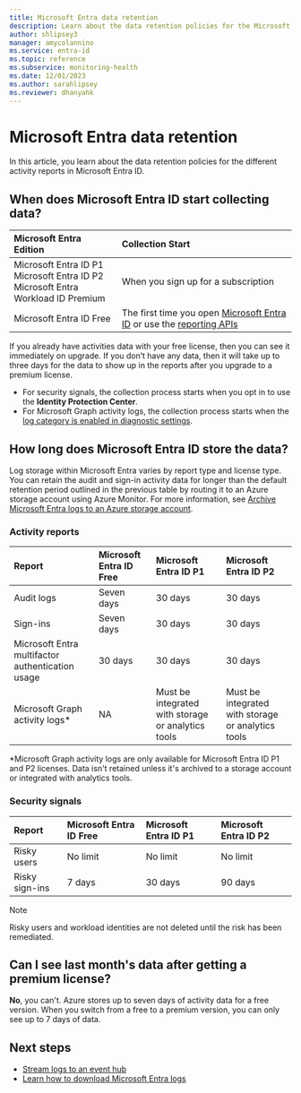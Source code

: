 ```yaml
---
title: Microsoft Entra data retention
description: Learn about the data retention policies for the Microsoft Entra audit, sign-in, and provisioning logs. 
author: shlipsey3
manager: amycolannino
ms.service: entra-id
ms.topic: reference
ms.subservice: monitoring-health
ms.date: 12/01/2023
ms.author: sarahlipsey
ms.reviewer: dhanyahk
---
```


# Microsoft Entra data retention

In this article, you learn about the data retention policies for the different activity reports in Microsoft Entra ID.

<a name='when-does-azure-ad-start-collecting-data'></a>

## When does Microsoft Entra ID start collecting data?

| Microsoft Entra Edition | Collection Start |
| :--              | :--   |
| Microsoft Entra ID P1 <br /> Microsoft Entra ID P2 <br /> Microsoft Entra Workload ID Premium | When you sign up for a subscription |
| Microsoft Entra ID Free| The first time you open [Microsoft Entra ID](https://portal.azure.com/#blade/Microsoft_AAD_IAM/ActiveDirectoryMenuBlade/Overview) or use the [reporting APIs](./overview-monitoring-health.md)  |

If you already have activities data with your free license, then you can see it immediately on upgrade. If you don’t have any data, then it will take up to three days for the data to show up in the reports after you upgrade to a premium license.

- For security signals, the collection process starts when you opt in to use the **Identity Protection Center**.
- For Microsoft Graph activity logs, the collection process starts when the [log category is enabled in diagnostic settings](howto-integrate-activity-logs-with-azure-monitor-logs.yml#send-logs-to-azure-monitor).

<a name='how-long-does-azure-ad-store-the-data'></a>

## How long does Microsoft Entra ID store the data?

Log storage within Microsoft Entra varies by report type and license type. You can retain the audit and sign-in activity data for longer than the default retention period outlined in the previous table by routing it to an Azure storage account using Azure Monitor. For more information, see [Archive Microsoft Entra logs to an Azure storage account](./howto-archive-logs-to-storage-account.md).

### Activity reports

| Report | Microsoft Entra ID Free | Microsoft Entra ID P1 | Microsoft Entra ID P2 |
| :-- | :--  | :-- | :-- |
| Audit logs | Seven days | 30 days | 30 days |
| Sign-ins | Seven days | 30 days | 30 days |
| Microsoft Entra multifactor authentication usage | 30 days | 30 days | 30 days |
| Microsoft Graph activity logs* | NA | Must be integrated with storage or analytics tools | Must be integrated with storage or analytics tools |

*Microsoft Graph activity logs are only available for Microsoft Entra ID P1 and P2 licenses. Data isn't retained unless it's archived to a storage account or integrated with analytics tools.

### Security signals

| Report         | Microsoft Entra ID Free | Microsoft Entra ID P1 | Microsoft Entra ID P2 |
| :--            | :--           | :--                 | :--                 |
| Risky users    | No limit      | No limit            | No limit            |
| Risky sign-ins | 7 days        | 30 days             | 90 days             |

> [!NOTE]
> Risky users and workload identities are not deleted until the risk has been remediated.

## Can I see last month's data after getting a premium license?

**No**, you can't. Azure stores up to seven days of activity data for a free version. When you switch from a free to a premium version, you can only see up to 7 days of data.

## Next steps

- [Stream logs to an event hub](./howto-stream-logs-to-event-hub.md)
- [Learn how to download Microsoft Entra logs](howto-download-logs.md)
